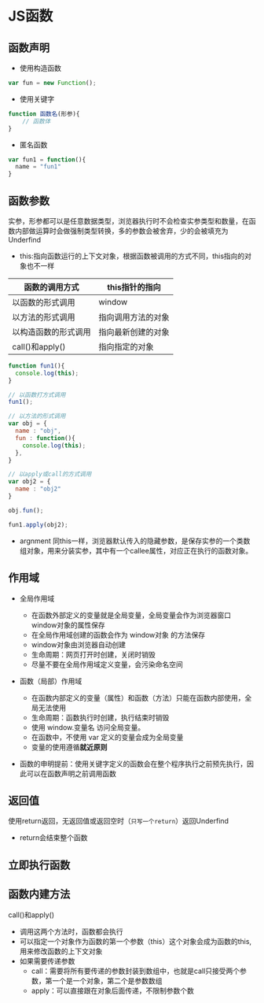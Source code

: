 # JS函数

## 函数声明

* 使用构造函数

```js
var fun = new Function();
```

* 使用关键字

```js
function 函数名(形参){
    // 函数体
}
```

* 匿名函数

```js
var fun1 = function(){
  name = "fun1"
}
```

## 函数参数

实参，形参都可以是任意数据类型，浏览器执行时不会检查实参类型和数量，在函数内部做运算时会做强制类型转换，多的参数会被舍弃，少的会被填充为Underfind

* this:指向函数运行的上下文对象，根据函数被调用的方式不同，this指向的对象也不一样

|函数的调用方式|this指针的指向|
|-------------|-------------|
|以函数的形式调用|window|
|以方法的形式调用|指向调用方法的对象|
|以构造函数的形式调用|指向最新创建的对象|
|call()和apply()|指向指定的对象|

```js
function fun1(){
  console.log(this);
}

// 以函数打方式调用
fun1();

// 以方法的形式调用
var obj = {
  name : "obj",
  fun : function(){
    console.log(this);
  },
}

// 以apply或call的方式调用
var obj2 = {
  name : "obj2"
}

obj.fun();

fun1.apply(obj2);

```

* argnment 同this一样，浏览器默认传入的隐藏参数，是保存实参的一个类数组对象，用来分装实参，其中有一个callee属性，对应正在执行的函数对象。

## 作用域

* 全局作用域
  * 在函数外部定义的变量就是全局变量，全局变量会作为浏览器窗口window对象的属性保存
  * 在全局作用域创建的函数会作为 window对象 的方法保存
  * window对象由浏览器自动创建
  * 生命周期：网页打开时创建，关闭时销毁
  * 尽量不要在全局作用域定义变量，会污染命名空间

* 函数（局部）作用域
  * 在函数内部定义的变量（属性）和函数（方法）只能在函数内部使用，全局无法使用
  * 生命周期：函数执行时创建，执行结束时销毁
  * 使用 window.变量名 访问全局变量。
  * 在函数中，不使用 var 定义的变量会成为全局变量
  * 变量的使用遵循**就近原则**

* 函数的申明提前：使用关键字定义的函数会在整个程序执行之前预先执行，因此可以在函数声明之前调用函数

## 返回值

使用return返回，无返回值或返回空时（`只写一个return`）返回Underfind

* return会结束整个函数

## 立即执行函数

## 函数内建方法

call()和apply()

* 调用这两个方法时，函数都会执行
* 可以指定一个对象作为函数的第一个参数（this）这个对象会成为函数的this,用来修改函数的上下文对象
* 如果需要传递参数
  * call：需要将所有要传递的参数封装到数组中，也就是call只接受两个参数，第一个是一个对象，第二个是参数数组
  * apply：可以直接跟在对象后面传递，不限制参数个数